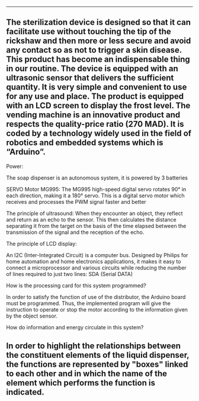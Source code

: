 -------------------------------------------------------------------------------------------------------------------------------------------------------------------------
The sterilization device is designed so that it can facilitate use without touching the tip of the rickshaw and then more or less secure and avoid any contact so as not to trigger a skin disease. This product has become an indispensable thing in our routine. The device is equipped with an ultrasonic sensor that delivers the sufficient quantity. It is very simple and convenient to use for any use and place. The product is equipped with an LCD screen to display the frost level. The vending machine is an innovative product and respects the quality-price ratio (270 MAD). It is coded by a technology widely used in the field of robotics and embedded systems which is “Arduino”.
-------------------------------------------------------------------------------------------------------------------------------------------------------------------------
Power:

The soap dispenser is an autonomous system, it is powered by 3 batteries

SERVO Motor MG995:
The MG995 high-speed digital servo rotates 90° in each direction, making it a 180° servo. This is a digital servo motor which receives and processes the PWM signal faster and better


The principle of ultrasound:
When they encounter an object, they reflect and return as an echo to the sensor. This then calculates the distance separating it from the target on the basis of the time elapsed between the transmission of the signal and the reception of the echo.

The principle of LCD display:

An I2C (Inter-Integrated Circuit) is a computer bus. Designed by Philips for home automation and home electronics applications, it makes it easy to connect a microprocessor and various circuits while reducing the number of lines required to just two lines: SDA (Serial DATA)

How is the processing card for this system programmed?

In order to satisfy the function of use of the distributor, the Arduino board must be programmed. Thus, the implemented program will give the instruction to operate or stop the motor according to the information given by the object sensor.

How do information and energy circulate in this system?

In order to highlight the relationships between the constituent elements of the liquid dispenser, the functions are represented by "boxes" linked to each other and in which the name of the element which performs the function is indicated.
-------------------------------------------------------------------------------------------------------------------------------------------------------------------------
